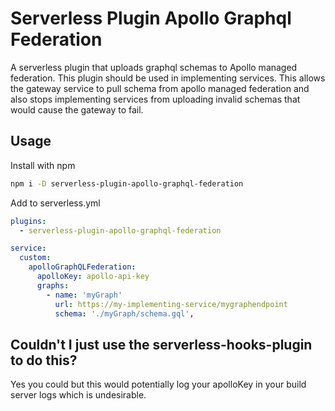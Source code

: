 # Serverless Plugin Apollo Graphql Federation

A serverless plugin that uploads graphql schemas to Apollo managed federation. This plugin should be used in implementing services. This allows the gateway service to pull schema from apollo managed federation and also stops implementing services from uploading invalid schemas that would cause the gateway to fail.

## Usage

Install with npm

```sh
npm i -D serverless-plugin-apollo-graphql-federation
```

Add to serverless.yml

```yml
plugins:
  - serverless-plugin-apollo-graphql-federation
```

```yml
service:
  custom:
    apolloGraphQLFederation:
      apolloKey: apollo-api-key
      graphs:
        - name: 'myGraph'
          url: https://my-implementing-service/mygraphendpoint
          schema: './myGraph/schema.gql',
```

## Couldn't I just use the serverless-hooks-plugin to do this?
Yes you could but this would potentially log your apolloKey in your build server logs which is undesirable.